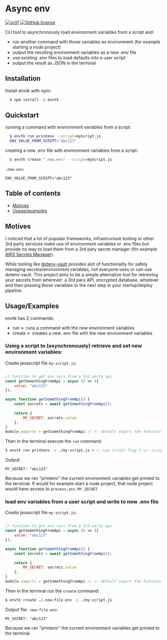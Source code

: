 
# Async env
[![oclif](https://img.shields.io/badge/cli-oclif-brightgreen.svg)](https://oclif.io)
[![GitHub license](https://img.shields.io/github/license/oclif/hello-world)](https://github.com/oclif/hello-world/blob/main/LICENSE)


CLI tool to asynchronously load environment variables from a script and:
- run another command with those variables as environment (for example starting a node project)
- output the resulting environment variables as a new .env file
- use existing .env files to load defaults into a user script
- output the result as JSON in the terminal




## Installation

Install envtk with npm:

```bash
  $ npm install -g envtk
```  
## Quickstart

running a command with environment variables from a script:
```bash
  $ envtk run printenv --script=myScript.js
  ENV_VALUE_FROM_SCRIPT="abc123"
```

creating a new .env file with environment variables from a script:
```bash
  $ envtk create ".new.env" --script=myScript.js
```  
`.new.env`:
```
ENV_VALUE_FROM_SCRIPT="abc123"
```
## Table of contents
* [Motives](#Motives)
* [Usage/examples](#Usage/Examples)


## Motives

I noticed that a lot of populair frameworks, infrastructure tooling or other 3rd party services make use of environment variables or .env files but provide no way to load them from a 3rd pary secret manager (for example [AWS Secrets Manager](https://docs.aws.amazon.com/secretsmanager/latest/userguide/intro.html)).

While tooling like [dotenv-vault](https://www.dotenv.org/docs/quickstart) provides alot of functionality for safely managing secrets/environment variables, not everyone uses or can use dotenv-vault. This project aims to be a simple alternative tool for retrieving your secrets from wherever: a 3rd pary API, encrypted database, whatever and then passing those variables to the next step in your startup/deploy pipeline.
## Usage/Examples
envtk has 2 commands:
- run <- runs a command with the new environment variables
- create <- creates a new .env file with the new environment variables

### Using a script to (asynchronously) retrieve and set new environment variables:
Create javascript file `my-script.js`:
```javascript

// function to get env vars from a 3rd party api
const getSomethingFromApi = async () => ({
    value: "abc123"
});

async function getSomethingFromApi() {  
    const secrets = await getSomethingFromApi();
   
    return {
        MY_SECRET: secrets.value 
    };
}
module.exports = getSomethingFromApi // <- default export the function
```
Then in the terminal execute the `run` command:
```bash
$ envtk run printenv -s ./my-script.js # <- use script flag (-s/--script)
```

Output:
```
MY_SECRET: "abc123"
```
Because we ran "printenv" the current environment variables get printed to the terminal.
If would for example start a node project, that node project would have access to `process.env.MY_SECRET`

### load env variables from a user script and write to new .env file
Create javascript file `my-script.js`:
```javascript

// function to get env vars from a 3rd party api
const getSomethingFromApi = async () => ({
    value: "abc123"
});

async function getSomethingFromApi() {  
    const secrets = await getSomethingFromApi();
   
    return {
        MY_SECRET: secrets.value 
    };
}
module.exports = getSomethingFromApi // <- default export the function
```
Then in the terminal run the `create` command:
```bash
$ envtk create ./.new-file.env -s ./my-script.js 
```

Output file `.new-file.env`:
```
MY_SECRET: "abc123"
```
Because we ran "printenv" the current environment variables get printed to the terminal.
